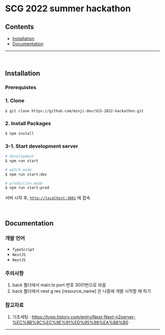 # SCG 2022 summer hackathon

## Contents

- [Installation](#installation)
- [Documentation](#Documentation)

---
<br>

## Installation

### Prerequistes


### 1. Clone

```shell
$ git clone https://github.com/minji-dev/SCG-2022-hackathon.git
```

### 2. Install Packages

```bash
$ npm install
```
### 3-1. Start development server

```bash
# development
$ npm run start

# watch mode
$ npm run start:dev

# production mode
$ npm run start:prod
```


서버 시작 후, 
[`http://localhost:3001`](http://localhost:3001) 에 접속

<br>

## Documentation

### 개발 언어
- `TypeScript`
- `NestJS`
- `NextJS`

### 주의사항
1. back 폴더에서 main.ts port 번호 3001번으로 바꿈
2. back 폴더에서 nest g res [resource_name] 은 나중에 개발 시작할 때 하기


### 참고자료
1. 기초세팅 : https://typo.tistory.com/entry/Nest-Next-n2server-%EC%8B%9C%EC%9E%91%ED%95%98%EA%B8%B0
---
